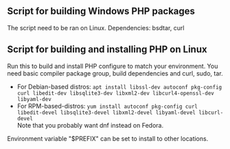 ## Script for building Windows PHP packages

The script need to be ran on Linux.
Dependencies: bsdtar, curl

## Script for building and installing PHP on Linux

Run this to build and install PHP configure to match your environment.
You need basic compiler package group, build dependencies and curl, sudo, tar.
* For Debian-based distros: `apt install libssl-dev autoconf pkg-config curl libedit-dev libsqlite3-dev libxml2-dev libcurl4-openssl-dev libyaml-dev`
* For RPM-based-distros: `yum install autoconf pkg-config curl libedit-devel libsqlite3-devel libxml2-devel libyaml-devel libcurl-devel`  
Note that you probably want dnf instead on Fedora.

Environment variable "$PREFIX" can be set to install to other locations.
